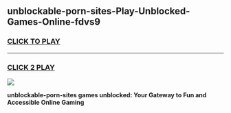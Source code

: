 
## unblockable-porn-sites-Play-Unblocked-Games-Online-fdvs9
<h3>
<a href="https://premium76.site?title=unblockable-porn-sites&ref=25A">CLICK TO PLAY</a></h3>
<hr>

<h3>
<a href="https://premium76.site?title=unblockable-porn-sites&ref=25A">CLICK 2 PLAY</a>
  
</h3>

<a href="https://premium76.site?title=unblockable-porn-sites&ref=25A"><img src="https://clearcache.store/games.png"></a>


**unblockable-porn-sites games unblocked: Your Gateway to Fun and Accessible Online Gaming**
